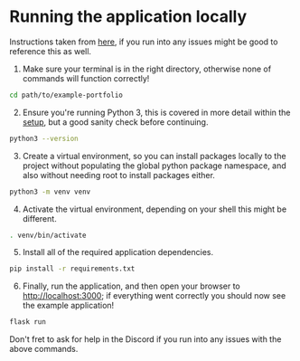 # Running the application locally

Instructions taken from [here](https://flask.palletsprojects.com/en/2.0.x/installation/), if you run into any issues might be good to reference this as well.

1. Make sure your terminal is in the right directory, otherwise none of commands will function correctly!

```sh
cd path/to/example-portfolio
```

2. Ensure you're running Python 3, this is covered in more detail within the [setup](../setup/overview.md), but a good sanity check before continuing.

```sh
python3 --version
```

3. Create a virtual environment, so you can install packages locally to the project without populating the global python package namespace, and also without needing root to install packages either.

```sh
python3 -m venv venv
```

4. Activate the virtual environment, depending on your shell this might be different.

```sh
. venv/bin/activate
```

5. Install all of the required application dependencies.

```sh
pip install -r requirements.txt
```

6. Finally, run the application, and then open your browser to [http://localhost:3000](http://localhost:3000); if everything went correctly you should now see the example application!

```sh
flask run
```

Don't fret to ask for help in the Discord if you run into any issues with the above commands.
